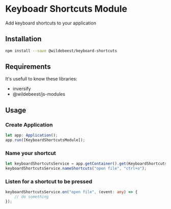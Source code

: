 # Keyboadr Shortcuts Module

Add keyboard shortcuts to your application

## Installation

```sh
npm install --save @wildebeest/keyboard-shortcuts
```

## Requirements

It's usefull to know these libraries:

* inversify
* @wildebeest/js-modules

## Usage

### Create Application

```ts
let app: Application();
app.run([KeyboardShortcutsModule]);
```

### Name your shortcut

```ts
let keyboardShortcutsService = app.getContainer().get(KeyboardShortcutsService);
keyboardShortcutsService.nameShortcuts("open file", "ctrl+o");
```

### Listen for a shortcut to be pressed

```ts
keyboardShortcutsService.on("open file", (event: any) => {
    // do something
});
```